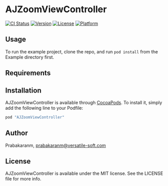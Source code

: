 # AJZoomViewController

[![CI Status](http://img.shields.io/travis/Prabakaranm/AJZoomViewController.svg?style=flat)](https://travis-ci.org/Prabakaranm/AJZoomViewController)
[![Version](https://img.shields.io/cocoapods/v/AJZoomViewController.svg?style=flat)](http://cocoapods.org/pods/AJZoomViewController)
[![License](https://img.shields.io/cocoapods/l/AJZoomViewController.svg?style=flat)](http://cocoapods.org/pods/AJZoomViewController)
[![Platform](https://img.shields.io/cocoapods/p/AJZoomViewController.svg?style=flat)](http://cocoapods.org/pods/AJZoomViewController)

## Usage

To run the example project, clone the repo, and run `pod install` from the Example directory first.

## Requirements

## Installation

AJZoomViewController is available through [CocoaPods](http://cocoapods.org). To install
it, simply add the following line to your Podfile:

```ruby
pod "AJZoomViewController"
```

## Author

Prabakaranm, prabakaranm@versatile-soft.com

## License

AJZoomViewController is available under the MIT license. See the LICENSE file for more info.
